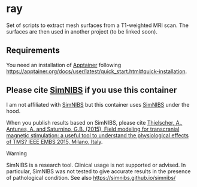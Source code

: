 # ray

Set of scripts to extract mesh surfaces from a T1-weighted MRI scan.  The
surfaces are then used in another project (to be linked soon).


## Requirements

You need an installation of [Apptainer](https://apptainer.org/) following
https://apptainer.org/docs/user/latest/quick_start.html#quick-installation.


## Please cite [SimNIBS](https://simnibs.github.io/simnibs/) if you use this container

I am not affiliated with [SimNIBS](https://simnibs.github.io/simnibs/) but this
container uses [SimNIBS](https://simnibs.github.io/simnibs/) under the hood.

When you publish results based on SimNIBS, please cite [Thielscher, A.,
Antunes, A. and Saturnino, G.B. (2015), Field modeling for transcranial
magnetic stimulation: a useful tool to understand the physiological effects of
TMS? IEEE EMBS 2015, Milano,
Italy](http://dx.doi.org/10.1109/EMBC.2015.7318340).

> [!WARNING]
> SimNIBS is a research tool. Clinical usage is not supported or advised. In
> particular, SimNIBS was not tested to give accurate results in the presence
> of pathological condition. See also https://simnibs.github.io/simnibs/
